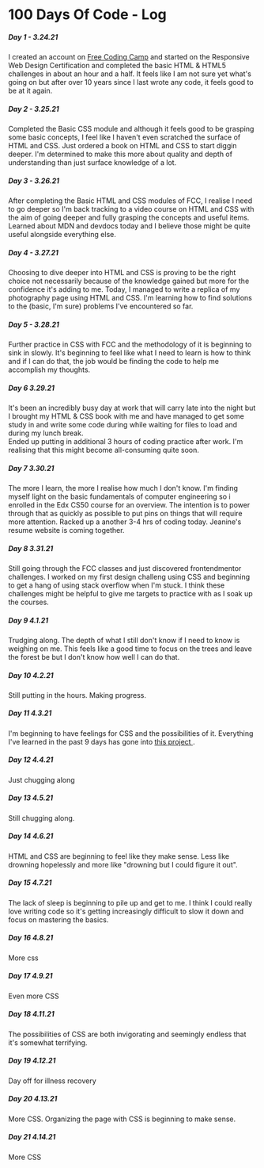 # 100 Days Of Code - Log

<p>
<h5> Day 1 - 3.24.21 </h5>
 I created an account on <a href="http://freecodingcamp.org"> Free Coding Camp</a> and started on the Responsive Web Design Certification and completed the basic HTML & HTML5 challenges in about an hour and a half. It feels like I am not sure yet what's going on but after over 10 years since I last wrote any code, it feels good to be at it again. 
  </p>

<h5> Day 2 - 3.25.21</h5>
<p> Completed the Basic CSS module and although it feels good to be grasping some basic concepts, I feel like I haven't even scratched the surface of HTML and CSS. Just ordered a book on HTML and CSS to start diggin deeper. I'm determined to make this more about quality and depth of understanding than just surface knowledge of a lot. 
  </p>
  <p>
<h5> Day 3 - 3.26.21</h5>
 After completing the Basic HTML and CSS modules of FCC, I realise I need to go deeper so I'm back tracking to a video course on HTML and CSS with the aim of going deeper and fully grasping the concepts and useful items. Learned about MDN and devdocs today and I believe those might be quite useful alongside everything else.  
</p>

<p>
    <h5> Day 4 - 3.27.21</h5>
    Choosing to dive deeper into HTML and CSS is proving to be the right choice not necessarily because of the knowledge gained but more for the confidence it's adding to me. Today, I managed to write a replica of my photography page using HTML and CSS. I'm learning how to find solutions to the (basic, I'm sure) problems I've encountered so far.  
    </p> 
    <p>
    <h5> Day 5 - 3.28.21</h5>
    Further practice in CSS with FCC and the methodology of it is beginning to sink in slowly. It's beginning to feel like what I need to learn is
    how to think and if I can do that, the job would be finding the code to help me accomplish my thoughts.
    </p>

<p>
    <h5>Day 6 3.29.21 </h5>
    It's been an incredibly busy day at work that will carry late into the night but I brought my HTML & CSS book with me and have managed to get some study in and write some code during while waiting for files to load and during my lunch break. <br>
    Ended up putting in additional 3 hours of coding practice after work. I'm realising that this might become all-consuming quite soon.  
</p>

<p>
   <h5>Day 7 3.30.21 </h5>
   The more I learn, the more I realise how much I don't know. I'm finding myself light on the basic fundamentals of computer engineering so i enrolled in the Edx CS50 course for an overview. The intention is to power through that as quickly as possible to put pins on things that will require more attention. Racked up a another 3-4 hrs of coding today. Jeanine's resume website is coming together.
   </p>
   
   <p>
   <h5>Day 8 3.31.21 </h5>
   Still going through the FCC classes and just discovered frontendmentor challenges. I worked on my first design challeng using CSS and beginning to get a hang of using stack overflow when I'm stuck. I think these challenges might be helpful to give me targets to practice with as I soak up the courses. 
   </p>
   
   <p>
   <h5>Day 9 4.1.21 </h5>
  Trudging along. The depth of what I still don't know if I need to know is weighing on me. This feels like a good time to focus on the trees and leave the forest be but I don't know how well I can do that. 
   </p>
   
   <p>
   <h5>Day 10 4.2.21 </h5>
   Still putting in the hours. Making progress. 
   </p>

   <p>
   <h5>Day 11 4.3.21 </h5>
   I'm beginning to have feelings for CSS and the possibilities of it.  Everything I've learned in the past 9 days has gone into <a href="https://kachisxd.github.io/j9/"> this project </a>. 
   </p>
   <p>
   <h5>Day 12 4.4.21 </h5>
   Just chugging along  
   </p>
   <p>
   <h5>Day 13 4.5.21 </h5>
   Still chugging along.
   </p>

   <p>
   <h5>Day 14 4.6.21 </h5>
   HTML and CSS are beginning to feel like they make sense. Less like drowning hopelessly and more like "drowning but I could figure it out".
   </p>
   <p>
   <h5>Day 15 4.7.21 </h5>
   The lack of sleep is beginning to pile up and get to me. I think I could really love writing code so it's getting increasingly difficult to slow it down and focus on mastering the basics.
   </p>

  <p>
   <h5>Day 16 4.8.21 </h5>
   More css
 </p>

  <p>
   <h5>Day 17 4.9.21 </h5>
   Even more CSS
  </p>

  

  <p>
   <h5>Day 18 4.11.21 </h5>
   The possibilities of CSS are both invigorating and seemingly endless that it's somewhat terrifying.
  </p>

<p>
   <h5>Day 19 4.12.21 </h5>
   Day off for illness recovery
  </p>

<p>
   <h5>Day 20 4.13.21 </h5>
   More CSS. Organizing the page with CSS is beginning to make sense.
  </p>

<p>
   <h5>Day 21 4.14.21 </h5>
   More CSS
  </p>
